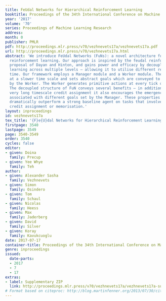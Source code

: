 ```yaml
---
title: FeUdal Networks for Hierarchical Reinforcement Learning
booktitle: Proceedings of the 34th International Conference on Machine Learning
year: '2017'
volume: '70'
series: Proceedings of Machine Learning Research
address: 
month: 0
publisher: PMLR
pdf: http://proceedings.mlr.press/v70/vezhnevets17a/vezhnevets17a.pdf
url: http://proceedings.mlr.press/v70/vezhnevets17a.html
abstract: 'We introduce FeUdal Networks (FuNs): a novel architecture for hierarchical
  reinforcement learning. Our approach is inspired by the feudal reinforcement learning
  proposal of Dayan and Hinton, and gains power and efficacy by decoupling end-to-end
  learning across multiple levels – allowing it to utilise different resolutions of
  time. Our framework employs a Manager module and a Worker module. The Manager operates
  at a slower time scale and sets abstract goals which are conveyed to and enacted
  by the Worker. The Worker generates primitive actions at every tick of the environment.
  The decoupled structure of FuN conveys several benefits – in addition to facilitating
  very long timescale credit assignment it also encourages the emergence of sub-policies
  associated with different goals set by the Manager. These properties allow FuN to
  dramatically outperform a strong baseline agent on tasks that involve long-term
  credit assignment or memorisation.'
layout: inproceedings
id: vezhnevets17a
tex_title: '{F}e{U}dal Networks for Hierarchical Reinforcement Learning'
firstpage: 3540
lastpage: 3549
page: 3540-3549
order: 3540
cycles: false
editor:
- given: Doina
  family: Precup
- given: Yee Whye
  family: Teh
author:
- given: Alexander Sasha
  family: Vezhnevets
- given: Simon
  family: Osindero
- given: Tom
  family: Schaul
- given: Nicolas
  family: Heess
- given: Max
  family: Jaderberg
- given: David
  family: Silver
- given: Koray
  family: Kavukcuoglu
date: 2017-07-17
container-title: Proceedings of the 34th International Conference on Machine Learning
genre: inproceedings
issued:
  date-parts:
  - 2017
  - 7
  - 17
extras:
- label: Supplementary ZIP
  link: http://proceedings.mlr.press/v70/vezhnevets17a/vezhnevets17a-supp.zip
# Format based on citeproc: http://blog.martinfenner.org/2013/07/30/citeproc-yaml-for-bibliographies/
---
```

